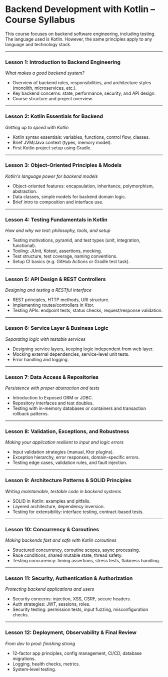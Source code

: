 # Backend Development with Kotlin – Course Syllabus

This course focuses on backend software engineering, including testing. The language used is Kotlin.
However, the same principles apply to any language and technology stack.

---

### Lesson 1: Introduction to Backend Engineering
*What makes a good backend system?*
- Overview of backend roles, responsibilities, and architecture styles (monolith, microservices, etc.).
- Key backend concerns: state, performance, security, and API design.
- Course structure and project overview.

---

### Lesson 2: Kotlin Essentials for Backend
*Getting up to speed with Kotlin*
- Kotlin syntax essentials: variables, functions, control flow, classes.
- Brief JVM/Java context (types, memory model).
- First Kotlin project setup using Gradle.

---

### Lesson 3: Object-Oriented Principles & Models
*Kotlin's language power for backend models*
- Object-oriented features: encapsulation, inheritance, polymorphism, abstraction.
- Data classes, simple models for backend domain logic.
- Brief intro to composition and interface use.

---

### Lesson 4: Testing Fundamentals in Kotlin
*How and why we test: philosophy, tools, and setup*
- Testing motivations, pyramid, and test types (unit, integration, functional).
- Tooling: JUnit, Kotest, assertions, mocking.
- Test structure, test coverage, naming conventions.
- Setup CI basics (e.g. GitHub Actions or Gradle test task).

---

### Lesson 5: API Design & REST Controllers
*Designing and testing a RESTful interface*
- REST principles, HTTP methods, URI structure.
- Implementing routes/controllers in Ktor.
- Testing APIs: endpoint tests, status checks, request/response validation.

---

### Lesson 6: Service Layer & Business Logic
*Separating logic with testable services*
- Designing service layers, keeping logic independent from web layer.
- Mocking external dependencies, service-level unit tests.
- Error handling and logging.

---

### Lesson 7: Data Access & Repositories
*Persistence with proper abstraction and tests*
- Introduction to Exposed ORM or JDBC.
- Repository interfaces and test doubles.
- Testing with in-memory databases or containers and transaction rollback patterns.

---

### Lesson 8: Validation, Exceptions, and Robustness
*Making your application resilient to input and logic errors*
- Input validation strategies (manual, Ktor plugins).
- Exception hierarchy, error responses, domain-specific errors.
- Testing edge cases, validation rules, and fault injection.

---

### Lesson 9: Architecture Patterns & SOLID Principles
*Writing maintainable, testable code in backend systems*
- SOLID in Kotlin: examples and pitfalls.
- Layered architecture, dependency inversion.
- Testing for extensibility: interface testing, contract-based tests.

---

### Lesson 10: Concurrency & Coroutines
*Making backends fast and safe with Kotlin coroutines*
- Structured concurrency, coroutine scopes, async processing.
- Race conditions, shared mutable state, thread safety.
- Testing concurrency: timing assertions, stress tests, flakiness handling.

---

### Lesson 11: Security, Authentication & Authorization
*Protecting backend applications and users*
- Security concerns: injection, XSS, CSRF, secure headers.
- Auth strategies: JWT, sessions, roles.
- Security testing: permission tests, input fuzzing, misconfiguration checks.

---

### Lesson 12: Deployment, Observability & Final Review
*From dev to prod: finishing strong*
- 12-factor app principles, config management, CI/CD, database migrations.
- Logging, health checks, metrics.
- System-level testing.

